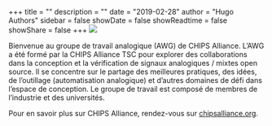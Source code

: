 +++
title = ""
description = ""
date = "2019-02-28"
author = "Hugo Authors"
sidebar = false
showDate = false
showReadtime = false
showShare = false
+++
![](https://www.chipsalliance.org/images/chips_alliance.svg)

Bienvenue au groupe de travail analogique (AWG) de CHIPS Alliance. L’AWG a été formé par la CHIPS Alliance TSC pour explorer des collaborations dans la conception et la vérification de signaux analogiques / mixtes open source. Il se concentre sur le partage des meilleures pratiques, des idées, de l’outillage (automatisation analogique) et d’autres domaines de défi dans l’espace de conception. Le groupe de travail est composé de membres de l’industrie et des universités.

Pour en savoir plus sur CHIPS Alliance, rendez-vous sur [chipsalliance.org](https://www.chipsalliance.org/).
